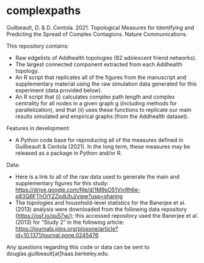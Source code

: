# complexpaths
Guilbeault, D. & D. Centola. 2021. Topological Measures for Identifying and Predicting the Spread of Complex Contagions. Nature Communications. 

This repository contains: 
-	Raw edgelists of Addhealth topologies (82 adolescent friend networks).
-	The largest connected component extracted from each Addhealth topology. 
-	An R script that replicates all of the figures from the manuscript and supplementary material using the raw simulation data generated for this experiment (data provided below).
-	An R script that (i) calculates complex path length and complex centrality for all nodes in a given graph g (including methods for parallelization), and that (ii) uses these functions to replicate our main results simulated and empirical graphs (from the Addhealth dataset). 

Features in development: 
- A Python code base for reproducing all of the measures defined in Guilbeault & Centola (2021). In the long term, these measures may be released as a package in Python and/or R.

Data: 
- Here is a link to all of the raw data used to generate the main and supplementary figures for this study: https://drive.google.com/file/d/1M9sO51Viv9h6e-p83Q6FThOiYZZpdUhJ/view?usp=sharing
- The topologies and household-level statistics for the Banerjee et al. (2013) analysis were downloaded from the following data repository (https://osf.io/qu57w/); this accessed repository used the Banerjee et al. (2013) for “Study 2” in the following article: https://journals.plos.org/plosone/article?id=10.1371/journal.pone.0245476 

Any questions regarding this code or data can be sent to douglas.guilbeault[at]haas.berkeley.edu. 
